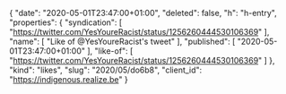 {
  "date": "2020-05-01T23:47:00+01:00",
  "deleted": false,
  "h": "h-entry",
  "properties": {
    "syndication": [
      "https://twitter.com/YesYoureRacist/status/1256260444530106369"
    ],
    "name": [
      "Like of @YesYoureRacist's tweet"
    ],
    "published": [
      "2020-05-01T23:47:00+01:00"
    ],
    "like-of": [
      "https://twitter.com/YesYoureRacist/status/1256260444530106369"
    ]
  },
  "kind": "likes",
  "slug": "2020/05/do6b8",
  "client_id": "https://indigenous.realize.be"
}
